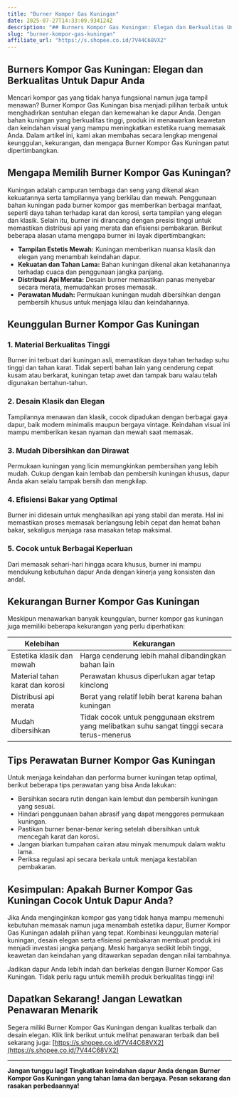 ```yaml
---
title: "Burner Kompor Gas Kuningan"
date: 2025-07-27T14:33:09.934124Z
description: "## Burners Kompor Gas Kuningan: Elegan dan Berkualitas Untuk Dapur Anda..."
slug: "burner-kompor-gas-kuningan"
affiliate_url: "https://s.shopee.co.id/7V44C68VX2"
---
```

## Burners Kompor Gas Kuningan: Elegan dan Berkualitas Untuk Dapur Anda

Mencari kompor gas yang tidak hanya fungsional namun juga tampil menawan? Burner Kompor Gas Kuningan bisa menjadi pilihan terbaik untuk menghadirkan sentuhan elegan dan kemewahan ke dapur Anda. Dengan bahan kuningan yang berkualitas tinggi, produk ini menawarkan keawetan dan keindahan visual yang mampu meningkatkan estetika ruang memasak Anda. Dalam artikel ini, kami akan membahas secara lengkap mengenai keunggulan, kekurangan, dan mengapa Burner Kompor Gas Kuningan patut dipertimbangkan.

## Mengapa Memilih Burner Kompor Gas Kuningan?

Kuningan adalah campuran tembaga dan seng yang dikenal akan kekuatannya serta tampilannya yang berkilau dan mewah. Penggunaan bahan kuningan pada burner kompor gas memberikan berbagai manfaat, seperti daya tahan terhadap karat dan korosi, serta tampilan yang elegan dan klasik. Selain itu, burner ini dirancang dengan presisi tinggi untuk memastikan distribusi api yang merata dan efisiensi pembakaran. Berikut beberapa alasan utama mengapa burner ini layak dipertimbangkan:

- **Tampilan Estetis Mewah:** Kuningan memberikan nuansa klasik dan elegan yang menambah keindahan dapur.
- **Kekuatan dan Tahan Lama:** Bahan kuningan dikenal akan ketahanannya terhadap cuaca dan penggunaan jangka panjang.
- **Distribusi Api Merata:** Desain burner memastikan panas menyebar secara merata, memudahkan proses memasak.
- **Perawatan Mudah:** Permukaan kuningan mudah dibersihkan dengan pembersih khusus untuk menjaga kilau dan keindahannya.

## Keunggulan Burner Kompor Gas Kuningan

### 1. Material Berkualitas Tinggi

Burner ini terbuat dari kuningan asli, memastikan daya tahan terhadap suhu tinggi dan tahan karat. Tidak seperti bahan lain yang cenderung cepat kusam atau berkarat, kuningan tetap awet dan tampak baru walau telah digunakan bertahun-tahun.

### 2. Desain Klasik dan Elegan

Tampilannya menawan dan klasik, cocok dipadukan dengan berbagai gaya dapur, baik modern minimalis maupun bergaya vintage. Keindahan visual ini mampu memberikan kesan nyaman dan mewah saat memasak.

### 3. Mudah Dibersihkan dan Dirawat

Permukaan kuningan yang licin memungkinkan pembersihan yang lebih mudah. Cukup dengan kain lembab dan pembersih kuningan khusus, dapur Anda akan selalu tampak bersih dan mengkilap.

### 4. Efisiensi Bakar yang Optimal

Burner ini didesain untuk menghasilkan api yang stabil dan merata. Hal ini memastikan proses memasak berlangsung lebih cepat dan hemat bahan bakar, sekaligus menjaga rasa masakan tetap maksimal.

### 5. Cocok untuk Berbagai Keperluan

Dari memasak sehari-hari hingga acara khusus, burner ini mampu mendukung kebutuhan dapur Anda dengan kinerja yang konsisten dan andal.

## Kekurangan Burner Kompor Gas Kuningan

Meskipun menawarkan banyak keunggulan, burner kompor gas kuningan juga memiliki beberapa kekurangan yang perlu diperhatikan:

| **Kelebihan** | **Kekurangan** |
|----------------|----------------|
| Estetika klasik dan mewah | Harga cenderung lebih mahal dibandingkan bahan lain |
| Material tahan karat dan korosi | Perawatan khusus diperlukan agar tetap kinclong |
| Distribusi api merata | Berat yang relatif lebih berat karena bahan kuningan |
| Mudah dibersihkan | Tidak cocok untuk penggunaan ekstrem yang melibatkan suhu sangat tinggi secara terus-menerus |

## Tips Perawatan Burner Kompor Gas Kuningan

Untuk menjaga keindahan dan performa burner kuningan tetap optimal, berikut beberapa tips perawatan yang bisa Anda lakukan:

- Bersihkan secara rutin dengan kain lembut dan pembersih kuningan yang sesuai.
- Hindari penggunaan bahan abrasif yang dapat menggores permukaan kuningan.
- Pastikan burner benar-benar kering setelah dibersihkan untuk mencegah karat dan korosi.
- Jangan biarkan tumpahan cairan atau minyak menumpuk dalam waktu lama.
- Periksa regulasi api secara berkala untuk menjaga kestabilan pembakaran.

## Kesimpulan: Apakah Burner Kompor Gas Kuningan Cocok Untuk Dapur Anda?

Jika Anda menginginkan kompor gas yang tidak hanya mampu memenuhi kebutuhan memasak namun juga menambah estetika dapur, Burner Kompor Gas Kuningan adalah pilihan yang tepat. Kombinasi keunggulan material kuningan, desain elegan serta efisiensi pembakaran membuat produk ini menjadi investasi jangka panjang. Meski harganya sedikit lebih tinggi, keawetan dan keindahan yang ditawarkan sepadan dengan nilai tambahnya.

Jadikan dapur Anda lebih indah dan berkelas dengan Burner Kompor Gas Kuningan. Tidak perlu ragu untuk memilih produk berkualitas tinggi ini!

## Dapatkan Sekarang! Jangan Lewatkan Penawaran Menarik

Segera miliki Burner Kompor Gas Kuningan dengan kualitas terbaik dan desain elegan. Klik link berikut untuk melihat penawaran terbaik dan beli sekarang juga: [https://s.shopee.co.id/7V44C68VX2](https://s.shopee.co.id/7V44C68VX2)

---

**Jangan tunggu lagi! Tingkatkan keindahan dapur Anda dengan Burner Kompor Gas Kuningan yang tahan lama dan bergaya. Pesan sekarang dan rasakan perbedaannya!**